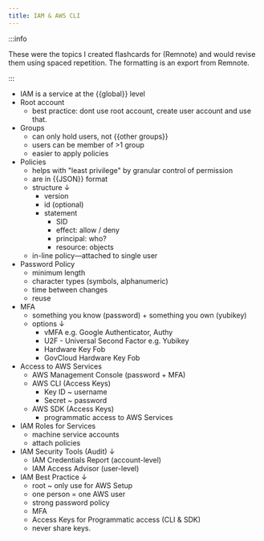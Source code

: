 ```yaml
---
title: IAM & AWS CLI
---
```


:::info

These were the topics I created flashcards for (Remnote) and would revise them using spaced repetition. The formatting is an export from Remnote.

:::

- IAM is a service at the {{global}} level
- Root account
  - best practice: dont use root account, create user account and use that.
- Groups
  - can only hold users, not {{other groups}}
  - users can be member of >1 group
  - easier to apply policies
- Policies
  - helps with "least privilege" by granular control of permission  
  - are in {{JSON}} format
  - structure ↓
    - version
    - id (optional)
    - statement
      - SID
      - effect: allow / deny
      - principal: who?
      - resource: objects
  - in-line policy―attached to single user
- Password Policy
  - minimum length
  - character types (symbols, alphanumeric)
  - time between changes
  - reuse
- MFA
  - something you know (password) + something you own (yubikey)
  - options ↓
    - vMFA e.g. Google Authenticator, Authy
    - U2F - Universal Second Factor e.g. Yubikey
    - Hardware Key Fob
    - GovCloud Hardware Key Fob
- Access to AWS Services
  - AWS Management Console (password + MFA)
  - AWS CLI (Access Keys)
    - Key ID ~ username
    - Secret ~ password
  - AWS SDK (Access Keys)
    - programmatic access to AWS Services
- IAM Roles for Services
  - machine service accounts
  - attach policies
- IAM Security Tools (Audit) ↓
  - IAM Credentials Report (account-level)
  - IAM Access Advisor (user-level)
- IAM Best Practice ↓
  - root ~ only use for AWS Setup
  - one person = one AWS user
  - strong password policy
  - MFA
  - Access Keys for Programmatic access (CLI & SDK)
  - never share keys.
